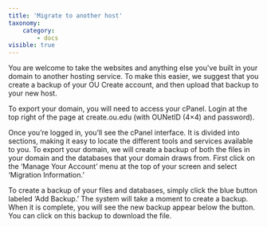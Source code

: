```yaml
---
title: 'Migrate to another host'
taxonomy:
    category:
        - docs
visible: true
---
```


You are welcome to take the websites and anything else you've built in your domain to another hosting service. To make this easier, we suggest that you create a backup of your OU Create account, and then upload that backup to your new host. 

To export your domain, you will need to access your cPanel.  Login at the top right of the page at create.ou.edu (with OUNetID (4×4) and password).

Once you’re logged in, you’ll see the cPanel interface. It is divided into sections, making it easy to locate the different tools and services available to you.  To export your domain, we will create a backup of both the files in your domain and the databases that your domain draws from.  First click on the ‘Manage Your Account’ menu at the top of your screen and select ‘Migration Information.’

To create a backup of your files and databases, simply click the blue button labeled ‘Add Backup.’  The system will take a moment to create a backup.  When it is complete, you will see the new backup appear below the button.  You can click on this backup to download the file.

